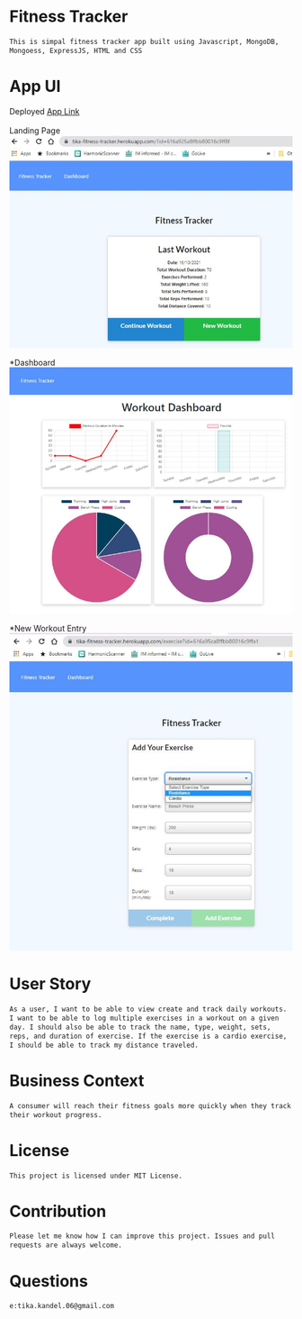 # Fitness Tracker
    This is simpal fitness tracker app built using Javascript, MongoDB, Mongoess, ExpressJS, HTML and CSS

# App UI

 Deployed [App Link](https://tika-fitness-tracker.herokuapp.com/) \
 \
 Landing Page \
     ![Getting Started](./assets/images/Main.JPG)
    
*Dashboard \
      ![Dashboard](./assets/images/DashBoard.JPG)

*New Workout Entry \
      ![NewWorkout](./assets/images/AddNew.JPG)

      


# User Story

    As a user, I want to be able to view create and track daily workouts. I want to be able to log multiple exercises in a workout on a given day. I should also be able to track the name, type, weight, sets, reps, and duration of exercise. If the exercise is a cardio exercise, I should be able to track my distance traveled.

# Business Context

    A consumer will reach their fitness goals more quickly when they track their workout progress.

# License
    This project is licensed under MIT License.

# Contribution
    Please let me know how I can improve this project. Issues and pull requests are always welcome.

# Questions
    e:tika.kandel.06@gmail.com